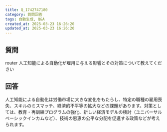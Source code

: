 ```yaml
---
title: Q_1742747180
category: 質問回答
tags: 自動生成, Q&A
created_at: 2025-03-23 16:26:20
updated_at: 2025-03-23 16:26:20
---
```


## 質問

router 人工知能による自動化が雇用に与える影響とその対策について教えてください

## 回答

人工知能による自動化は労働市場に大きな変化をもたらし、特定の職種の雇用喪失、スキルのミスマッチ、経済的不平等の拡大などの課題があります。対策としては、教育・再訓練プログラムの強化、新しい経済モデルの検討（ユニバーサルベーシックインカムなど）、技術の恩恵の公平な分配を促進する政策などが考えられます。
